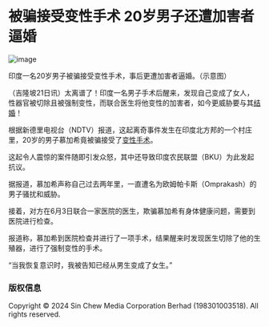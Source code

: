 # 被骗接受变性手术 20岁男子还遭加害者逼婚

![image](https://www.sinchew.com.my/wp-content/uploads/2024/06/e5a4aae7a6bbe8b0b1efbc81e8a2abe9aa97e68ea5e58f97e58f98e680a7e6898be69caf-20e5b281e794b7e5ad90e8bf98e981ade58aa0e5aeb3e88085e980bc.jpg)

印度一名20岁男子被骗接受变性手术，事后更遭加害者逼婚。（示意图）

（吉隆坡21日讯）太离谱了！印度一名男子手术后醒来，发现自己变成了女人，性器官被切除且被强制变性，而联合医生将他变性的加害者，如今更威胁要与其[结婚](/tag/%e7%bb%93%e5%a9%9a/)！

根据新德里电视台（NDTV）报道，这起离奇事件发生在印度北方邦的一个村庄里，20岁的男子慕加希竟被骗接受了[变性手术](/tag/%e5%8f%98%e6%80%a7%e6%89%8b%e6%9c%af/)。

这起令人震惊的案件随即引发众怒，其中还导致印度农民联盟（BKU）为此发起抗议。

据报道，慕加希声称自己过去两年里，一直遭名为欧姆帕卡斯（Omprakash）的男子骚扰和威胁。

接着，对方在6月3日联合一家医院的医生，欺骗慕加希有身体健康问题，需要到医院进行检查。

报道称，慕加希到医院检查并进行了一项手术，结果醒来时发现医生切除了他的生殖器，进行了强制变性的手术。

“当我恢复意识时，我被告知已经从男生变成了女生。”

### 版权信息
Copyright © 2024 Sin Chew Media Corporation Berhad (198301003518). All rights reserved.